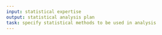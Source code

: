 ```yaml
---
input: statistical expertise
output: statistical analysis plan
task: specify statistical methods to be used in analysis
---
```

